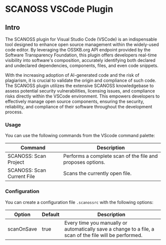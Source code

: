 # SCANOSS VSCode Plugin

## Intro

The SCANOSS plugin for Visual Studio Code (VSCode) is an indispensable tool designed to enhance open source management within the widely-used code editor. By leveraging the OSSKB.org API endpoint provided by the Software Transparency Foundation, this plugin offers developers real-time visibility into software's composition, accurately identifying both declared and undeclared dependencies, components, files, and even code snippets.

With the increasing adoption of AI-generated code and the risk of plagiarism, it is crucial to validate the origin and compliance of such code. The SCANOSS plugin utilizes the extensive SCANOSS knowledgebase to assess potential security vulnerabilities, licensing issues, and compliance risks directly within the VSCode environment. This empowers developers to effectively manage open source components, ensuring the security, reliability, and compliance of their software throughout the development process.

### Usage

You can use the following commands from the VScode command palette:

| Command                    | Description                                                |
| -------------------------- | ---------------------------------------------------------- |
| SCANOSS: Scan Project      | Performs a complete scan of the file and proposes options. |
| SCANOSS: Scan Current File | Scans the currently open file.                             |

### Configuration

You can create a configuration file `.scanossrc` with the following options:

| Option     | Default | Description                                                                                             |
| ---------- | ------- | ------------------------------------------------------------------------------------------------------- |
| scanOnSave | true    | Every time you manually or automatically save a change to a file, a scan of the file will be performed. |
